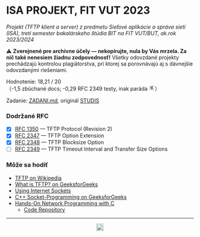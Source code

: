 # ISA PROJEKT, FIT VUT 2023 #

*Projekt (TFTP klient a server) z predmetu Sieťové aplikácie a správa sietí (ISA), tretí semester bakalárskeho štúdia BIT na FIT VUT/BUT, ak.rok 2023/2024*

⚠️ **Zverejnené pre archívne účely — nekopírujte, nula by Vás mrzela. Za nič také nenesiem žiadnu zodpovednosť!** Všetky odovzdané projekty prechádzajú kontrolou plagiátorstva, pri ktorej sa porovnávajú aj s dávnejšie odovzdanými riešeniami.
<br />

Hodnotenie: 18,21 / 20<br />（-1,5 zbúchané docs; -0,29 RFC 2349 testy, inak paráda <img alt=":Koteseni:" src="https://cdn.discordapp.com/emojis/1097293982704341012.png" height="16px" />）

Zadanie: [ZADANI.md](ZADANI.md), originál [STUDIS](https://www.vut.cz/studis/student.phtml?script_name=zadani_detail&apid=268266&zid=54264)

### Dodržané RFC ###

- [X] [RFC 1350](https://datatracker.ietf.org/doc/html/rfc1350) — TFTP Protocol (Revision 2)
- [X] [RFC 2347](https://datatracker.ietf.org/doc/html/rfc2347) — TFTP Option Extension
- [X] [RFC 2348](https://datatracker.ietf.org/doc/html/rfc2348) — TFTP Blocksize Option
- [ ] [RFC 2349](https://datatracker.ietf.org/doc/html/rfc2349) — TFTP Timeout Interval and Transfer Size Options

### Môže sa hodiť ###

- [TFTP on Wikipedia](https://en.wikipedia.org/wiki/Trivial_File_Transfer_Protocol)
- [What is TFTP? on GeeksforGeeks](https://www.geeksforgeeks.org/what-is-tftp-trivial-file-transfer-protocol/)
- [Using Internet Sockets](https://beej.us/guide/bgnet/pdf/bgnet_a4_c_1.pdf)
- [C++ Socket-Programming on GeeksforGeeks](https://www.geeksforgeeks.org/socket-programming-cc/)
- [Hands-On Network Programming with C](https://ebookcentral.proquest.com/lib/vutbrno/reader.action?docID=5774233)
  - [Code Repository](https://github.com/codeplea/hands-on-network-programming-with-c)

----------------------------------------------

<div align="center"><a href="https://wakatime.com"><img alt="wakatime" height="20em" src="https://wakatime.com/badge/user/dd421270-8f1c-43aa-aa5b-ec52a2a18852/project/cec5aeb3-ca5f-4d57-a522-6de66d9ce6bf.svg?style=for-the-badge" /></a></div>
